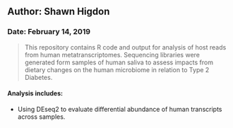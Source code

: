 ## Author: Shawn Higdon
### Date: February 14, 2019

> This repository contains R code and output for analysis of host reads from human metatranscriptomes. Sequencing libraries were generated form samples of human saliva to assess impacts from dietary changes on the human microbiome in relation to Type 2 Diabetes.

#### Analysis includes:

* Using DEseq2 to evaluate differential abundance of human transcripts across samples.



